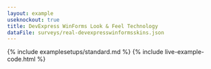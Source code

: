 ```yaml
---
layout: example
useknockout: true
title: DevExpress WinForms Look & Feel Technology
dataFile: surveys/real-devexpresswinformsskins.json
---
```


{% include examplesetups/standard.md %}
{% include live-example-code.html %}